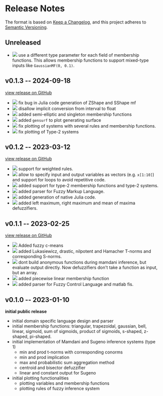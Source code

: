 # Release Notes

The format is based on [Keep a Changelog](https://keepachangelog.com/en/1.0.0/), and this project adheres to [Semantic Versioning](https://semver.org/spec/v2.0.0.html).

## Unreleased

- ![](https://img.shields.io/badge/BREAKING-red.svg) use a different type parameter for each field of membership functions. This allows membership functions to support mixed-type inputs like `GaussianMF(0, 0.1)`.

## v0.1.3 -- 2024-09-18

[view release on GitHub](https://github.com/lucaferranti/FuzzyLogic.jl/releases/tag/v0.1.3)

- ![](https://img.shields.io/badge/bugfix-purple.svg) fix bug in Julia code generation of ZShape and SShape mf
- ![](https://img.shields.io/badge/bugfix-purple.svg) disallow implicit conversion from interval to float
- ![](https://img.shields.io/badge/new%20feature-green.svg) added semi-elliptic and singleton membership functions
- ![](https://img.shields.io/badge/new%20feature-green.svg) added `gensurf` to plot generating surface
- ![](https://img.shields.io/badge/bugfix-purple.svg) fix plotting of systems with several rules and membership functions.
- ![](https://img.shields.io/badge/bugfix-purple.svg) fix plotting of Type-2 systems

## v0.1.2 -- 2023-03-12

[view release on GitHub](https://github.com/lucaferranti/FuzzyLogic.jl/releases/tag/v0.1.2)

- ![](https://img.shields.io/badge/new%20feature-green.svg) support for weighted rules.
- ![](https://img.shields.io/badge/new%20feature-green.svg) allow to specify input and output variables as vectors (e.g. `x[1:10]`) and support for loops to avoid repetitive code.
- ![](https://img.shields.io/badge/new%20feature-green.svg) added support for type-2 membership functions and type-2 systems.
- ![](https://img.shields.io/badge/new%20feature-green.svg) added parser for Fuzzy Markup Language.
- ![](https://img.shields.io/badge/new%20feature-green.svg) added generation of native Julia code.
- ![](https://img.shields.io/badge/enhancement-blue.svg) added left maximum, right maximum and mean of maxima defuzzifiers.

## v0.1.1 -- 2023-02-25

[view release on GitHub](https://github.com/lucaferranti/FuzzyLogic.jl/releases/tag/v0.1.1)

- ![](https://img.shields.io/badge/new%20feature-green.svg) Added fuzzy c-means
- ![](https://img.shields.io/badge/enhancement-blue.svg) added Lukasiewicz, drastic, nilpotent and Hamacher T-norms and corresponding S-norms.
- ![](https://img.shields.io/badge/enhancement-blue.svg) dont build anonymous functions during mamdani inference, but evaluate output directly. Now defuzzifiers don't take a function as input, but an array.
- ![](https://img.shields.io/badge/enhancement-blue.svg) added piecewise linear membership function
- ![](https://img.shields.io/badge/new%20feature-green.svg) added parser for Fuzzy Control Language and matlab fis.

## v0.1.0 -- 2023-01-10

**initial public release**

- initial domain specific language design and parser
- initial membership functions: triangular, trapezoidal, gaussian, bell, linear, sigmoid, sum of sigmoids, product of sigmoids, s-shaped, z-shaped, pi-shaped.
- initial implementation of Mamdani and Sugeno inference systems (type 1)
  - min and prod t-norms with corresponding conorms
  - min and prod implication
  - max and probabilistic sum aggregation method
  - centroid and bisector defuzzifier
  - linear and constant output for Sugeno
- initial plotting functionalities
  - plotting variables and membership functions
  - plotting rules of fuzzy inference system

[badge-breaking]: https://img.shields.io/badge/BREAKING-red.svg
[badge-deprecation]: https://img.shields.io/badge/deprecation-orange.svg
[badge-feature]: https://img.shields.io/badge/new%20feature-green.svg
[badge-enhancement]: https://img.shields.io/badge/enhancement-blue.svg
[badge-bugfix]: https://img.shields.io/badge/bugfix-purple.svg
[badge-security]: https://img.shields.io/badge/security-black.svg
[badge-experimental]: https://img.shields.io/badge/experimental-lightgrey.svg
[badge-maintenance]: https://img.shields.io/badge/maintenance-gray.svg